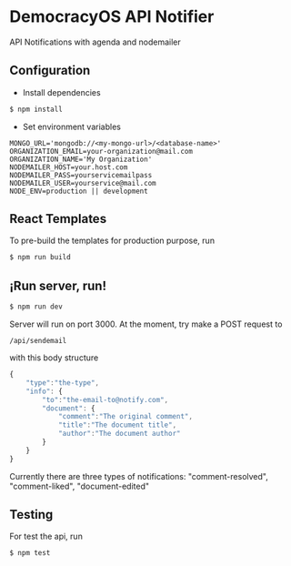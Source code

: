# DemocracyOS API Notifier

API Notifications with agenda and nodemailer

## Configuration
- Install dependencies

```sh
$ npm install
```

- Set environment variables

```
MONGO_URL='mongodb://<my-mongo-url>/<database-name>'
ORGANIZATION_EMAIL=your-organization@mail.com
ORGANIZATION_NAME='My Organization'
NODEMAILER_HOST=your.host.com
NODEMAILER_PASS=yourservicemailpass
NODEMAILER_USER=yourservice@mail.com
NODE_ENV=production || development
```

## React Templates

To pre-build the templates for production purpose, run

```sh
$ npm run build
```

## ¡Run server, run!

```sh
$ npm run dev
```

Server will run on port 3000.
At the moment, try make a POST request to 

```
/api/sendemail
```

with this body structure

```javascript
{
	"type":"the-type",
	"info": {
		"to":"the-email-to@notify.com",
		"document": {
			"comment":"The original comment",
			"title":"The document title",
			"author":"The document author"
		}
	}
}
```

Currently there are three types of notifications: "comment-resolved", "comment-liked", "document-edited"

## Testing

For test the api, run

```sh
$ npm test
```